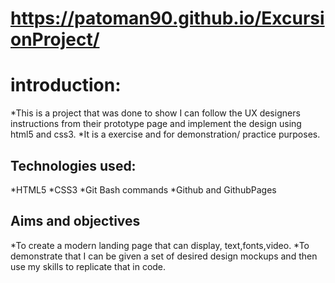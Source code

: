 # https://patoman90.github.io/ExcursionProject/

# introduction:
*This is a project that was done to show I can follow the UX designers instructions from their prototype page and implement the design using 
html5 and css3.
*It is a exercise  and for demonstration/ practice purposes.

## Technologies used:
*HTML5
*CSS3
*Git Bash commands
*Github and GithubPages

## Aims and objectives
*To create a modern landing page that can display, text,fonts,video.
*To demonstrate that I can be given a set of desired design mockups and then use my skills to replicate that in code.
